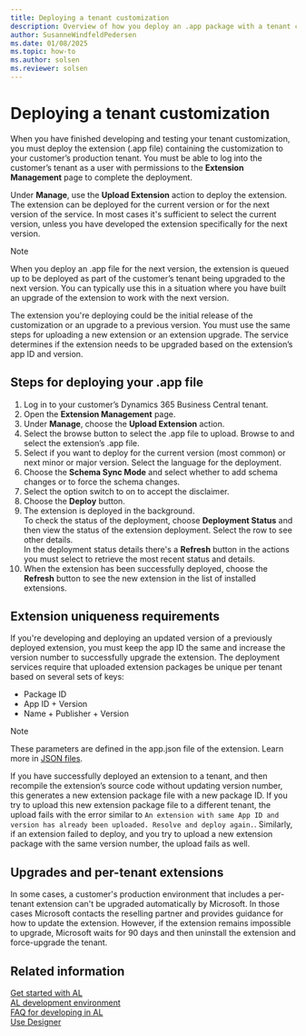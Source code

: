 ```yaml
---
title: Deploying a tenant customization
description: Overview of how you deploy an .app package with a tenant customization to Dynamics 365 Business Central.
author: SusanneWindfeldPedersen
ms.date: 01/08/2025
ms.topic: how-to
ms.author: solsen
ms.reviewer: solsen
---
```


# Deploying a tenant customization

When you have finished developing and testing your tenant customization, you must deploy the extension (.app file) containing the customization to your customer’s production tenant. You must be able to log into the customer’s tenant as a user with permissions to the **Extension Management** page to complete the deployment.

Under **Manage**, use the **Upload Extension** action to deploy the extension. The extension can be deployed for the current version or for the next version of the service. In most cases it's sufficient to select the current version, unless you have developed the extension specifically for the next version.

> [!NOTE]
> When you deploy an .app file for the next version, the extension is queued up to be deployed as part of the customer’s tenant being upgraded to the next version. You can typically use this in a situation where you have built an upgrade of the extension to work with the next version.  

The extension you're deploying could be the initial release of the customization or an upgrade to a previous version. You must use the same steps for uploading a new extension or an extension upgrade. The service determines if the extension needs to be upgraded based on the extension’s app ID and version.

## Steps for deploying your .app file

1. Log in to your customer’s Dynamics 365 Business Central tenant.
2. Open the **Extension Management** page.
3. Under **Manage**, choose the **Upload Extension** action.
4. Select the browse button to select the .app file to upload. Browse to and select the extension’s .app file.
5. Select if you want to deploy for the current version (most common) or next minor or major version. Select the language for the deployment.
1. Choose the **Schema Sync Mode** and select whether to add schema changes or to force the schema changes.
1. Select the option switch to on to accept the disclaimer.
1. Choose the **Deploy** button.
1. The extension is deployed in the background.  
    To check the status of the deployment, choose **Deployment Status** and then view the status of the extension deployment. Select the row to see other details.  
    In the deployment status details there's a **Refresh** button in the actions you must select to retrieve the most recent status and details.
1. When the extension has been successfully deployed, choose the **Refresh** button to see the new extension in the list of installed extensions.

## Extension uniqueness requirements

If you're developing and deploying an updated version of a previously deployed extension, you must keep the app ID the same and increase the version number to successfully upgrade the extension. The deployment services require that uploaded extension packages be unique per tenant based on several sets of keys:

- Package ID
- App ID + Version
- Name + Publisher + Version

> [!NOTE]
> These parameters are defined in the app.json file of the extension. Learn more in [JSON files](devenv-json-files.md#appjson-file).

If you have successfully deployed an extension to a tenant, and then recompile the extension’s source code without updating version number, this generates a new extension package file with a new package ID. If you try to upload this new extension package file to a different tenant, the upload fails with the error similar to `An extension with same App ID and version has already been uploaded. Resolve and deploy again.`. Similarly, if an extension failed to deploy, and you try to upload a new extension package with the same version number, the upload fails as well.

<!-- 
When developing a per-tenant extension from the same source code as an extension for multiple tenants, we recommend that you adjust the App ID, Name, Publisher, and Version of the extension for each tenant to maintain uniqueness. You may deploy the same extension package to multiple tenants if the package ID, app ID, name, publisher, and version are all the same.

If, when creating a new sandbox environment as a copy of a production environment, you receive a message indicating that the environment creation failed due to an existing development extension, it is related to violation of uniqueness requirements for extension packages.

Typically this situation is the result of the production environment being copied having an extension package installed with the same app ID, name, publisher, and version as a development extension published to another sandbox environment within the same application service. To resolve this situation, remove the development extension by unpublishing it via the Extension Management page of the other sandbox environment once you have made sure you have a backup of the extension development files. After this is completed you can attempt to copy a production environment to a sandbox again. It is recommended that when you create the extension package for distribution, you use a different app ID than that used for your development extension, which will help you avoid this conflict between your development sandbox and your customer’s production and sandbox environments. -->

## Upgrades and per-tenant extensions

In some cases, a customer's production environment that includes a per-tenant extension can't be upgraded automatically by Microsoft. In those cases Microsoft contacts the reselling partner and provides guidance for how to update the extension. However, if the extension remains impossible to upgrade, Microsoft waits for 90 days and then uninstall the extension and force-upgrade the tenant.  

## Related information

[Get started with AL](devenv-get-started.md)  
[AL development environment](devenv-reference-overview.md)  
[FAQ for developing in AL](devenv-dev-faq.md)  
[Use Designer](devenv-inclient-designer.md)  
